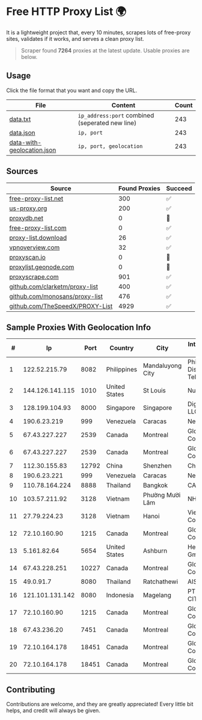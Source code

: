 
# Free HTTP Proxy List 🌍

It is a lightweight project that, every 10 minutes, scrapes lots of free-proxy sites, validates if it works, and serves a clean proxy list.


> Scraper found **7264** proxies at the latest update. Usable proxies are below.

## Usage

Click the file format that you want and copy the URL.


|File|Content|Count|
|----|-------|-----|
|[data.txt](https://raw.githubusercontent.com/themiralay/Proxy-List-World/master/data.txt)|`ip_address:port` combined (seperated new line)|243|
|[data.json](https://raw.githubusercontent.com/themiralay/Proxy-List-World/master/data.json)|`ip, port`|243|
|[data-with-geolocation.json](https://raw.githubusercontent.com/themiralay/Proxy-List-World/master/data-with-geolocation.json)|`ip, port, geolocation`|243|

## Sources

|Source|Found Proxies|Succeed|
|------|-------------|-------|
|[free-proxy-list.net](https://free-proxy-list.net)|300|✅|
|[us-proxy.org](https://www.us-proxy.org)|200|✅|
|[proxydb.net](http://proxydb.net)|0|🚫|
|[free-proxy-list.com](https://free-proxy-list.com/?page=&port=&type%5B%5D=http&type%5B%5D=https&up_time=0&search=Search)|0|✅|
|[proxy-list.download](https://www.proxy-list.download/HTTP)|26|✅|
|[vpnoverview.com](https://vpnoverview.com/privacy/anonymous-browsing/free-proxy-servers)|32|✅|
|[proxyscan.io](https://www.proxyscan.io)|0|🚫|
|[proxylist.geonode.com](https://proxylist.geonode.com/api/proxy-list?limit=300&page=1&sort_by=lastChecked&sort_type=desc&protocols=http,https)|0|🚫|
|[proxyscrape.com](https://api.proxyscrape.com/v2/?request=displayproxies&protocol=http&timeout=10000&country=all&ssl=all&anonymity=all)|901|✅|
|[github.com/clarketm/proxy-list](https://raw.githubusercontent.com/clarketm/proxy-list/master/proxy-list-raw.txt)|400|✅|
|[github.com/monosans/proxy-list](https://raw.githubusercontent.com/monosans/proxy-list/main/proxies/http.txt)|476|✅|
|[github.com/TheSpeedX/PROXY-List](https://raw.githubusercontent.com/TheSpeedX/PROXY-List/master/http.txt)|4929|✅|


## Sample Proxies With Geolocation Info

|#|Ip|Port|Country|City|Internet Service Provider|
|-|--|----|-------|----|-------------------------|
|1|122.52.215.79|8082|Philippines|Mandaluyong City|Philippine Long Distance Telephone Co.|
|2|144.126.141.115|1010|United States|St Louis|Nubes, LLC|
|3|128.199.104.93|8000|Singapore|Singapore|DigitalOcean, LLC|
|4|190.6.23.219|999|Venezuela|Caracas|Net Uno|
|5|67.43.227.227|2539|Canada|Montreal|GloboTech Communications|
|6|67.43.227.227|2539|Canada|Montreal|GloboTech Communications|
|7|112.30.155.83|12792|China|Shenzhen|China Mobile|
|8|190.6.23.221|999|Venezuela|Caracas|Net Uno|
|9|110.78.164.224|8888|Thailand|Bangkok|CAT-BB|
|10|103.57.211.92|3128|Vietnam|Phường Mười Lăm|NHANHOA|
|11|27.79.224.23|3128|Vietnam|Hanoi|Viettel Corporation|
|12|72.10.160.90|1215|Canada|Montreal|GloboTech Communications|
|13|5.161.82.64|5654|United States|Ashburn|Hetzner Online GmbH|
|14|67.43.228.251|10227|Canada|Montreal|GloboTech Communications|
|15|49.0.91.7|8080|Thailand|Ratchathewi|AIS-Fibre|
|16|121.101.131.142|8080|Indonesia|Magelang|PT SELARAS CITRA TERABIT|
|17|72.10.160.90|1215|Canada|Montreal|GloboTech Communications|
|18|67.43.236.20|7451|Canada|Montreal|GloboTech Communications|
|19|72.10.164.178|18451|Canada|Montreal|GloboTech Communications|
|20|72.10.164.178|18451|Canada|Montreal|GloboTech Communications|



## Contributing

Contributions are welcome, and they are greatly appreciated! Every
little bit helps, and credit will always be given.

